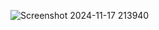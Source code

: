 ![Screenshot 2024-11-17 213940](https://github.com/user-attachments/assets/72cd2b7b-073c-4e4f-a7ff-a3aa51b8a55a)

